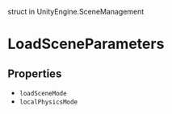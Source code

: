 struct in UnityEngine.SceneManagement
# LoadSceneParameters

## Properties
- `loadSceneMode`
- `localPhysicsMode`
